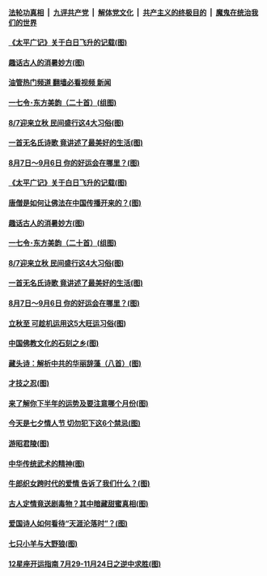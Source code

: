####  [法轮功真相](../../../../basic/blob/master/README.md?t=08070501) &nbsp;|&nbsp; [九评共产党](../../../../9ping.md/blob/master/README.md?t=08070501) &nbsp;|&nbsp; [解体党文化](../../../../jtdwh.md/blob/master/README.md?t=08070501)  &nbsp;|&nbsp; [共产主义的终极目的](../../../../gczydzjmd.md/blob/master/README.md?t=08070501) &nbsp;|&nbsp; [魔鬼在统治我们的世界](../../../../mgztzwmdsj.md/blob/master/README.md?t=08070501) 

#### [《太平广记》关于白日飞升的记载(图)](../pages/p7/1013337.md?t=08070501) 

#### [趣话古人的消暑妙方(图)](../pages/p7/1013209.md?t=08070501) 

#### [油管热门频道 翻墙必看视频 新闻](http://45.76.130.85:81/youtube.html?08070501)

#### [一七令･东方美韵（二十首）(组图)](../pages/p7/1013324.md?t=08070501) 

#### [8/7迎来立秋 民间盛行这4大习俗(图)](../pages/p7/1013125.md?t=08070501) 

#### [一首无名氏诗歌 竟讲述了最美好的生活(图)](../pages/p7/1013322.md?t=08070501) 

#### [8月7日～9月6日 你的好运会在哪里？(图)](../pages/p7/1013091.md?t=08070501) 

#### [《太平广记》关于白日飞升的记载(图)](../pages/p7/1013337.md?t=08070501) 

#### [唐僧是如何让佛法在中国传播开来的？(图)](../pages/p7/1013611.md?t=08070501) 

#### [趣话古人的消暑妙方(图)](../pages/p7/1013209.md?t=08070501) 

#### [一七令･东方美韵（二十首）(组图)](../pages/p7/1013324.md?t=08070501) 

#### [8/7迎来立秋 民间盛行这4大习俗(图)](../pages/p7/1013125.md?t=08070501) 

#### [一首无名氏诗歌 竟讲述了最美好的生活(图)](../pages/p7/1013322.md?t=08070501) 

#### [8月7日～9月6日 你的好运会在哪里？(图)](../pages/p7/1013091.md?t=08070501) 

#### [立秋至 可趁机运用这5大旺运习俗(图)](../pages/p7/1013285.md?t=08070501) 

#### [中国佛教文化的石刻之乡(图)](../pages/p7/1013514.md?t=08070501) 

#### [藏头诗：解析中共的华丽辞藻（八首）(图)](../pages/p7/1013171.md?t=08070501) 

#### [才技之忍(图)](../pages/p7/1013481.md?t=08070501) 

#### [来了解你下半年的运势及要注意哪个月份(图)](../pages/p7/1012735.md?t=08070501) 

#### [今天是七夕情人节 切勿犯下这6个禁忌(图)](../pages/p7/1013385.md?t=08070501) 

#### [游昭君陵(图)](../pages/p7/1013042.md?t=08070501) 

#### [中华传统武术的精神(图)](../pages/p7/1013199.md?t=08070501) 

#### [牛郎织女跨时代的爱情 告诉了我们什么？(图)](../pages/p7/1013386.md?t=08070501) 

#### [古人定情竟送剧毒物？其中暗藏甜蜜真相(图)](../pages/p7/998922.md?t=08070501) 

#### [爱国诗人如何看待“天涯沦落时”？(图)](../pages/p7/1013264.md?t=08070501) 

#### [七只小羊与大野狼(图)](../pages/p7/1011249.md?t=08070501) 

#### [12星座开运指南 7月29-11月24日之逆中求胜(图)](../pages/p7/1013122.md?t=08070501) 

<img src='http://gfw-breaker.win/goodnews/indexes/p7.md' width='0px' height='0px'/>
